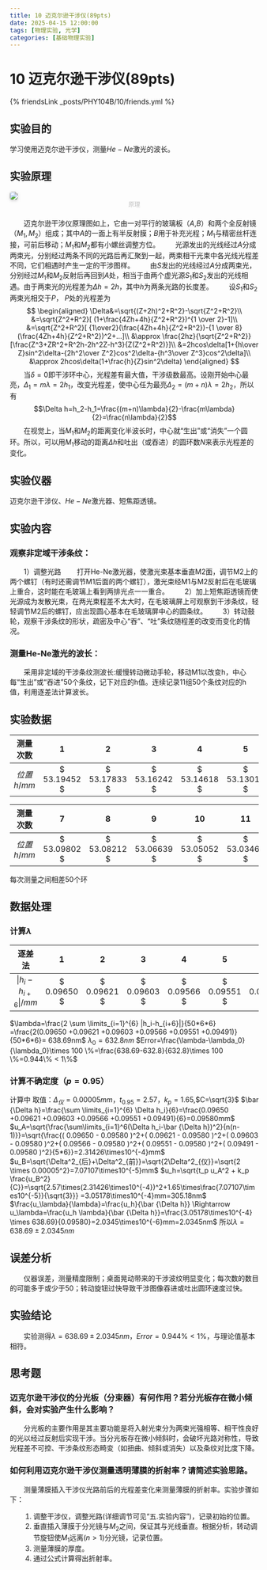 ```yaml
---
title: 10 迈克尔逊干涉仪(89pts)
date: 2025-04-15 12:00:00
tags: [物理实验, 光学]
categories: [基础物理实验]
---
```

# 10 迈克尔逊干涉仪(89pts)

{% friendsLink _posts/PHY104B/10/friends.yml %}
## 实验目的 
学习使用迈克尔逊干涉仪，测量$He-Ne$激光的波长。

## 实验原理

<div style="margin-bottom: 1px align=center">
<img style="border-radius: 0.3125em;
    box-shadow: 0 2px 4px 0 rgba(34,36,38,.12),0 2px 10px 0 rgba(34,36,38,.08);" 
    src="imgs\principle.png">
</div>
<div style="margin-bottom: 20px;">
<center style="font-size:12px;color:#C0C0C0;padding=2px">原理</center>
</div>

&emsp;&emsp;迈克尔逊干涉仪原理图如上，它由一对平行的玻璃板（$A$,$B$）和两个全反射镜（$M_1,M_2$）组成；其中$A$的一面上有半反射膜；$B$用于补充光程；$M_1$与精密丝杆连接，可前后移动；$M_1$和$M_2$都有小螺丝调整方位。
&emsp;&emsp;光源发出的光线经过$A$分成两束光，分别经过两条不同的光路后再汇聚到一起，两束相干光束中各光线光程差不同，它们相遇时产生一定的干涉图样。
&emsp;&emsp;由$S$发出的光线经过$A$分成两束光，分别经过$M_1$和$M_2$反射后再回到$A$处，相当于由两个虚光源$S_1$和$S_2$发出的光线相遇。由于两束光的光程差为$\Delta h=2h$，其中$h$为两条光路的长度差。
&emsp;&emsp;设$S_1$和$S_2$两束光相交于$P$，
$P$处的光程差为
$$
\begin{aligned}
\Delta&=\sqrt{(Z+2h)^2+R^2}-\sqrt{Z^2+R^2}\\
&=\sqrt{Z^2+R^2}[ (1+\frac{4Zh+4h}{Z^2+R^2})^{1 \over 2}-1]\\
&=\sqrt{Z^2+R^2}[ {1\over2}(\frac{4Zh+4h}{Z^2+R^2})-{1 \over 8}(\frac{4Zh+4h}{Z^2+R^2})^2+...]\\
&\approx \frac{2hz}{\sqrt{Z^2+R^2}}[\frac{Z^3+ZR^2+R^2h-2h^2Z-h^3}{Z(Z^2+R^2)}]\\
&=2hcos\delta[1+{h\over Z}sin^2\delta-{2h^2\over Z^2}cos^2\delta-{h^3\over Z^3}cos^2\delta]\\
&\approx 2hcos\delta(1+\frac{h}{Z}sin^2\delta)
\end{aligned}
$$
&emsp;&emsp;当$\delta=0$即干涉环中心，光程差有最大值，干涉级数最高。设刚开始中心最亮，$\Delta_1=m\lambda=2h_1$，改变光程差，使中心任为最亮$\Delta_2=(m+n)\lambda=2h_2$，所以有
$$\Delta h=h_2-h_1=\frac{(m+n)\lambda}{2}-\frac{m\lambda}{2}=\frac{n\lambda}{2}$$
&emsp;&emsp;在视觉上，当$M_1$和$M_2$的距离变化半波长时，中心就“生出”或“消失”一个圆环。所以，可以用$M_1$移动的距离$\Delta h$和吐出（或吞进）的圆环数$N$来表示光程差的变化。

## 实验仪器
迈克尔逊干涉仪、$He-Ne$激光器、短焦距透镜。
## 实验内容
### 观察非定域干涉条纹： 
&emsp;&emsp;1）调整光路
&emsp;&emsp;打开He-Ne激光器，使激光束基本垂直M2面，调节M2上的两个螺钉（有时还需调节M1后面的两个螺钉），激光束经M1与M2反射后在毛玻璃上重合，这时能在毛玻璃上看到两排光点一一重合。 
&emsp;&emsp;2）加上短焦距透镜而使光源成为发散光束，在两光束程差不太大时，在毛玻璃屏上可观察到干涉条纹，轻轻调节M2后的螺钉，应出现圆心基本在毛玻璃屏中心的圆条纹。 
&emsp;&emsp;3）转动鼓轮，观察干涉条纹的形状，疏密及中心“吞”、“吐”条纹随程差的改变而变化的情况。 
### 测量He-Ne激光的波长： 
&emsp;&emsp;采用非定域的干涉条纹测波长:缓慢转动微动手轮，移动M1以改变h，中心每“生出”或“吞进”50个条纹，记下对应的h值。连续记录11组50个条纹对应的h值，利用逐差法计算波长。

## 实验数据

|测量次数|$1$|$2$|$3$|$4$|$5$|$6$|
|:--:|:--:|:--:|:--:|:--:|:--:|:--:|
|$位置h/mm$|$ 53.19452 $|$ 53.17833 $|$ 53.16242 $|$ 53.14618 $|$ 53.13011 $|$ 53.11424 $|


|测量次数|$7$|$8$|$9$|$10$|$11$|$12$|
|:--:|:--:|:--:|:--:|:--:|:--:|:--:|
|$位置h/mm$|$ 53.09802 $|$ 53.08212 $|$ 53.06639 $|$ 53.05052 $|$ 53.03460 $|$ 53.01933 $|

每次测量之间相差50个环
## 数据处理
### 计算$\lambda$
|逐差法|$1$|$2$|$3$|$4$|$5$|$6$|
|:--:|:--:|:--:|:--:|:--:|:--:|:--:|
|$\|h_i-h_{i+6}\|/mm$|$ 0.09650 $|$ 0.09621 $|$ 0.09603 $|$ 0.09566 $|$ 0.09551 $|$ 0.09491 $|

$\lambda=\frac{2 \sum \limits_{i=1}^{6} |h_i-h_{i+6}|}{50*6*6} =\frac{2(0.09650 +0.09621 +0.09603 +0.09566 +0.09551 +0.09491)}{50*6*6}= 638.69nm$
$\lambda_0=632.8nm$
$Error=\frac{\lambda-\lambda_0}{\lambda_0}\times 100 \%=\frac{638.69-632.8}{632.8}\times 100 \%=0.944\% < 1\%$

### 计算不确定度（$p=0.95$）
计算中 取值：$\Delta_{仪}=0.00005mm$，$t_{0.95}=2.57$，$k_p=1.65$,$C=\sqrt{3}$
$\bar {\Delta h}=\frac{\sum \limits_{i=1}^{6} \Delta h_i}{6}=\frac{0.09650 +0.09621 +0.09603 +0.09566 +0.09551 +0.09491}{6}=0.09580mm$
$u_A=\sqrt{\frac{\sum\limits_{i=1}^6(\Delta h_i-\bar {\Delta h})^2}{n(n-1)}}=\sqrt{\frac{( 0.09650 - 0.09580 )^2+( 0.09621 - 0.09580 )^2+( 0.09603 - 0.09580 )^2+( 0.09566 - 0.09580 )^2+( 0.09551 - 0.09580 )^2+( 0.09491 - 0.09580 )^2}{5*6}}=2.31426\times10^{-4}mm$
$u_B=\sqrt{\Delta^2_{后}+\Delta^2_{前}}=\sqrt{2\Delta^2_{仪}}=\sqrt{2 \times 0.00005^2}=7.07107\times10^{-5}mm$
$u_h=\sqrt{t_p u_A^2 + k_p \frac{u_B^2}{C}}=\sqrt{2.57\times(2.31426\times10^{-4})^2+1.65\times\frac{7.07107\times10^{-5}}{\sqrt{3}}}
=3.05178\times10^{-4}mm=305.18nm$
$\frac{u_\lambda}{\lambda}=\frac{u_h}{\bar {\Delta h}} \Rightarrow u_\lambda=\frac{u_h \lambda}{\bar  {\Delta h}}=\frac{3.05178\times10^{-4} \times 638.69}{0.09580}=2.0345\times10^{-6}mm=2.0345nm$
所以$\lambda=638.69 \pm 2.0345 nm$

## 误差分析
&emsp;&emsp;仪器误差，测量精度限制；桌面晃动带来的干涉波纹明显变化；每次数的数目的可能多于或少于$50$；转动旋钮过快导致干涉图像吞进或吐出圆环速度过快。
## 实验结论
&emsp;&emsp;实验测得$\lambda=638.69 \pm 2.0345 nm$，$Error=0.944\% < 1\%$，与理论值基本相符。

## 思考题
### 迈克尔逊干涉仪的分光板（分束器）有何作用？若分光板存在微小倾斜，会对实验产生什么影响？ 
&emsp;&emsp;分光板的主要作用是其主要功能是将入射光束分为两束光强相等、相干性良好的光以经过反射后实现干涉。当分光板存在微小倾斜时，会破坏光路对称性，导致光程差不可控、干涉条纹形态畸变（如扭曲、倾斜或消失）以及条纹对比度下降。
### 如何利用迈克尔逊干涉仪测量透明薄膜的折射率？请简述实验思路。
&emsp;&emsp;测量薄膜插入干涉仪光路前后的光程差变化来测量薄膜的折射率。实验步骤如下：
<ol>

1. 调整干涉仪，调整光路(详细调节可见“五.实验内容”)，记录初始的位置。
2. 垂直插入薄膜于分光镜与$M_2$之间，保证其与光线垂直。根据分析，转动调节旋钮使$M_1$远离($n>1$)分光镜，记录位置。
3. 测量薄膜的厚度。
4. 通过公式计算得出折射率。
   
</ol>